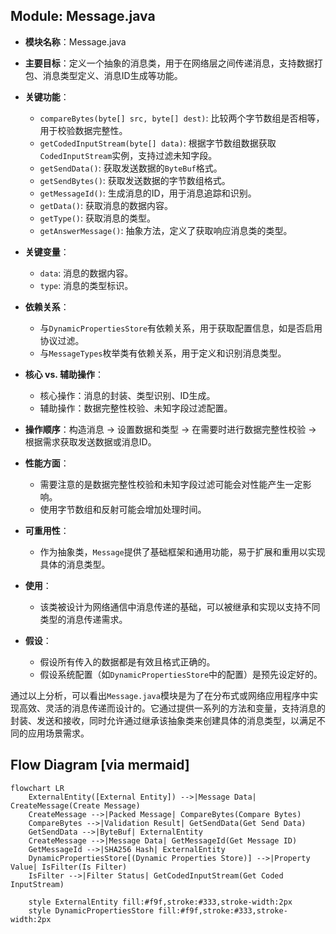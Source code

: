 ## Module: Message.java
- **模块名称**：Message.java

- **主要目标**：定义一个抽象的消息类，用于在网络层之间传递消息，支持数据打包、消息类型定义、消息ID生成等功能。

- **关键功能**：
  - `compareBytes(byte[] src, byte[] dest)`: 比较两个字节数组是否相等，用于校验数据完整性。
  - `getCodedInputStream(byte[] data)`: 根据字节数组数据获取`CodedInputStream`实例，支持过滤未知字段。
  - `getSendData()`: 获取发送数据的`ByteBuf`格式。
  - `getSendBytes()`: 获取发送数据的字节数组格式。
  - `getMessageId()`: 生成消息的ID，用于消息追踪和识别。
  - `getData()`: 获取消息的数据内容。
  - `getType()`: 获取消息的类型。
  - `getAnswerMessage()`: 抽象方法，定义了获取响应消息类的类型。

- **关键变量**：
  - `data`: 消息的数据内容。
  - `type`: 消息的类型标识。

- **依赖关系**：
  - 与`DynamicPropertiesStore`有依赖关系，用于获取配置信息，如是否启用协议过滤。
  - 与`MessageTypes`枚举类有依赖关系，用于定义和识别消息类型。

- **核心 vs. 辅助操作**：
  - 核心操作：消息的封装、类型识别、ID生成。
  - 辅助操作：数据完整性校验、未知字段过滤配置。

- **操作顺序**：构造消息 -> 设置数据和类型 -> 在需要时进行数据完整性校验 -> 根据需求获取发送数据或消息ID。

- **性能方面**：
  - 需要注意的是数据完整性校验和未知字段过滤可能会对性能产生一定影响。
  - 使用字节数组和反射可能会增加处理时间。

- **可重用性**：
  - 作为抽象类，`Message`提供了基础框架和通用功能，易于扩展和重用以实现具体的消息类型。

- **使用**：
  - 该类被设计为网络通信中消息传递的基础，可以被继承和实现以支持不同类型的消息传递需求。

- **假设**：
  - 假设所有传入的数据都是有效且格式正确的。
  - 假设系统配置（如`DynamicPropertiesStore`中的配置）是预先设定好的。

通过以上分析，可以看出`Message.java`模块是为了在分布式或网络应用程序中实现高效、灵活的消息传递而设计的。它通过提供一系列的方法和变量，支持消息的封装、发送和接收，同时允许通过继承该抽象类来创建具体的消息类型，以满足不同的应用场景需求。
## Flow Diagram [via mermaid]
```mermaid
flowchart LR
    ExternalEntity([External Entity]) -->|Message Data| CreateMessage(Create Message)
    CreateMessage -->|Packed Message| CompareBytes(Compare Bytes)
    CompareBytes -->|Validation Result| GetSendData(Get Send Data)
    GetSendData -->|ByteBuf| ExternalEntity
    CreateMessage -->|Message Data| GetMessageId(Get Message ID)
    GetMessageId -->|SHA256 Hash| ExternalEntity
    DynamicPropertiesStore[(Dynamic Properties Store)] -->|Property Value| IsFilter(Is Filter)
    IsFilter -->|Filter Status| GetCodedInputStream(Get Coded InputStream)

    style ExternalEntity fill:#f9f,stroke:#333,stroke-width:2px
    style DynamicPropertiesStore fill:#f9f,stroke:#333,stroke-width:2px
```
